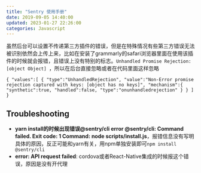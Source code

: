 ```yaml
---
title: "Sentry 使用手册"
date: 2019-09-05 14:40:00
updated: 2023-01-27 22:26:00
categories: Javascript
---
```


虽然后台可以设置不传递第三方插件的错误，但是在特殊情况有些第三方错误无法被识别依然会上传上来，比如在安装了grammarly的safari浏览器里面在使用该插件的时候就会报错，且错误上没有特别的标志。`Unhandled Promise Rejection: [object Object] `，所以在后台直接忽略或者在代码里面这样忽略

```
{ "values":[ { "type":"UnhandledRejection", "value":"Non-Error promise rejection captured with keys: [object has no keys]", "mechanism":{ "synthetic":true, "handled":false, "type":"onunhandledrejection" } } ] }
```

## Troubleshooting
- **yarn install的时候出现错误@sentry/cli error @sentry/cli: Command failed. Exit code: 1 Command: node scripts/install.js**，报错信息没有写明具体的原因，反正可能和yarn有关，用npm单独安装即可`npm install @sentry/cli`
- **error: API request failed**: cordova或者React-Native集成的时候报这个错误，原因是没有开代理
